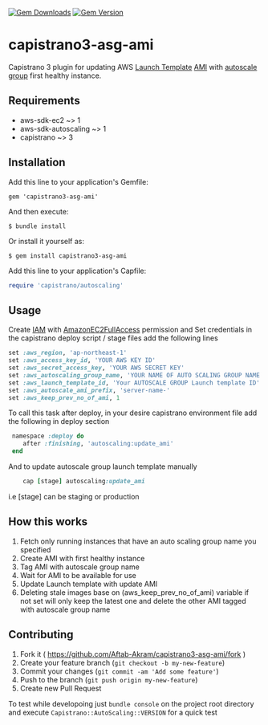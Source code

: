 [![Gem Downloads](http://img.shields.io/gem/dt/capistrano3-asg-ami.svg)](https://rubygems.org/gems/capistrano3-asg-ami) [![Gem Version](https://badge.fury.io/rb/capistrano3-asg-ami.png)](http://badge.fury.io/rb/capistrano3-asg-ami)
# capistrano3-asg-ami
Capistrano 3 plugin for updating AWS [Launch Template](https://docs.aws.amazon.com/AWSEC2/latest/UserGuide/ec2-launch-templates.html) [AMI](https://docs.aws.amazon.com/AWSEC2/latest/UserGuide/AMIs.html) with [autoscale group](https://aws.amazon.com/about-aws/whats-new/2018/01/introducing-aws-auto-scaling/) first healthy instance.

## Requirements

* aws-sdk-ec2 ~> 1
* aws-sdk-autoscaling ~> 1
* capistrano ~> 3


## Installation

Add this line to your application's Gemfile:

    gem 'capistrano3-asg-ami'

And then execute:

    $ bundle install

Or install it yourself as:

    $ gem install capistrano3-asg-ami

Add this line to your application's Capfile:

```ruby
require 'capistrano/autoscaling'
```

## Usage

Create [IAM](https://docs.aws.amazon.com/IAM/latest/UserGuide/introduction.html) with [AmazonEC2FullAccess](https://docs.aws.amazon.com/IAM/latest/UserGuide/reference_policies_examples_ec2_region.html) permission and Set credentials in the capistrano deploy script / stage files add the following lines

```ruby
set :aws_region, 'ap-northeast-1'
set :aws_access_key_id, 'YOUR AWS KEY ID'
set :aws_secret_access_key, 'YOUR AWS SECRET KEY'
set :aws_autoscaling_group_name, 'YOUR NAME OF AUTO SCALING GROUP NAME'
set :aws_launch_template_id, 'Your AUTOSCALE GROUP Launch template ID'
set :aws_autoscale_ami_prefix, 'server-name-'
set :aws_keep_prev_no_of_ami, 1
```

To call this task after deploy,  in your desire capistrano environment file
add the following in deploy section

```ruby
 namespace :deploy do
    after :finishing, 'autoscaling:update_ami'
 end
```

And to update autoscale group launch template manually

```ruby
    cap [stage] autoscaling:update_ami
```
i.e [stage] can be staging or production

## How this works

1. Fetch only running instances that have an auto scaling group name you specified
2. Create AMI with first healthy instance
3. Tag AMI with autoscale group name
4. Wait for AMI to be available for use
5. Update Launch template with update AMI
6. Deleting stale images base on (aws_keep_prev_no_of_ami) variable
   if not set will only keep the latest one
   and delete the other AMI tagged with autoscale group name


## Contributing

1. Fork it ( https://github.com/Aftab-Akram/capistrano3-asg-ami/fork )
2. Create your feature branch (`git checkout -b my-new-feature`)
3. Commit your changes (`git commit -am 'Add some feature'`)
4. Push to the branch (`git push origin my-new-feature`)
5. Create new Pull Request

To test while developoing just `bundle console` on the project root directory and execute
`Capistrano::AutoScaling::VERSION` for a quick test

